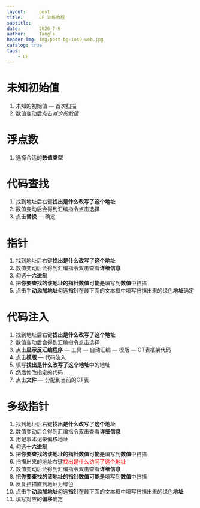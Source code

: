 ```yaml
---
layout:     post
title:      CE 训练教程
subtitle:   
date:       2020-7-9
author:     Tangle
header-img: img/post-bg-ios9-web.jpg
catalog: true
tags:
    - CE
---
```


# 未知初始值

1. 未知的初始值 — 首次扫描
1. 数值变动后点击*减少的数值*

# 浮点数

1. 选择合适的**数值类型**

# 代码查找

1. 找到地址后右键**找出是什么改写了这个地址**
1. 数值变动后会得到汇编指令点击选择
1. 点击**替换** — 确定

# 指针

1. 找到地址后右键**找出是什么改写了这个地址**
1. 数值变动后会得到汇编指令双击查看**详细信息**
1. 勾选**十六进制**
1. 把**你要查找的该地址的指针数值可能是**填写到**数值**中扫描
1. 点击**手动添加地址**勾选**指针**在最下面的文本框中填写扫描出来的绿色**地址**确定

# 代码注入

1. 找到地址后右键**找出是什么改写了这个地址**
1. 数值变动后会得到汇编指令点击选择
1. 点击**显示反汇编程序** — 工具 — 自动汇编 — 模版 — CT表框架代码
1. 点击**模版** — 代码注入
1. 填写**找出是什么改写了这个地址**中的地址
1. 然后修改指定的代码
1. 点击**文件** — 分配到当前的CT表

# 多级指针

1. 找到地址后右键**找出是什么改写了这个地址**
1. 数值变动后会得到汇编指令双击查看**详细信息**
1. 用记事本记录偏移地址
1. 勾选**十六进制**
1. 把**你要查找的该地址的指针数值可能是**填写到**数值**中扫描
1. 扫描出来的地址右键<font color=red font-weight: bold>找出是什么访问了这个地址</font>
1. 数值变动后会得到汇编指令双击查看**详细信息**
1. 把**你要查找的该地址的指针数值可能是**填写到**数值**中扫描
1. 反复扫描直到地址为绿色
1. 点击**手动添加地址**勾选**指针**在最下面的文本框中填写扫描出来的绿色**地址**
1. 填写对应的**偏移**确定

